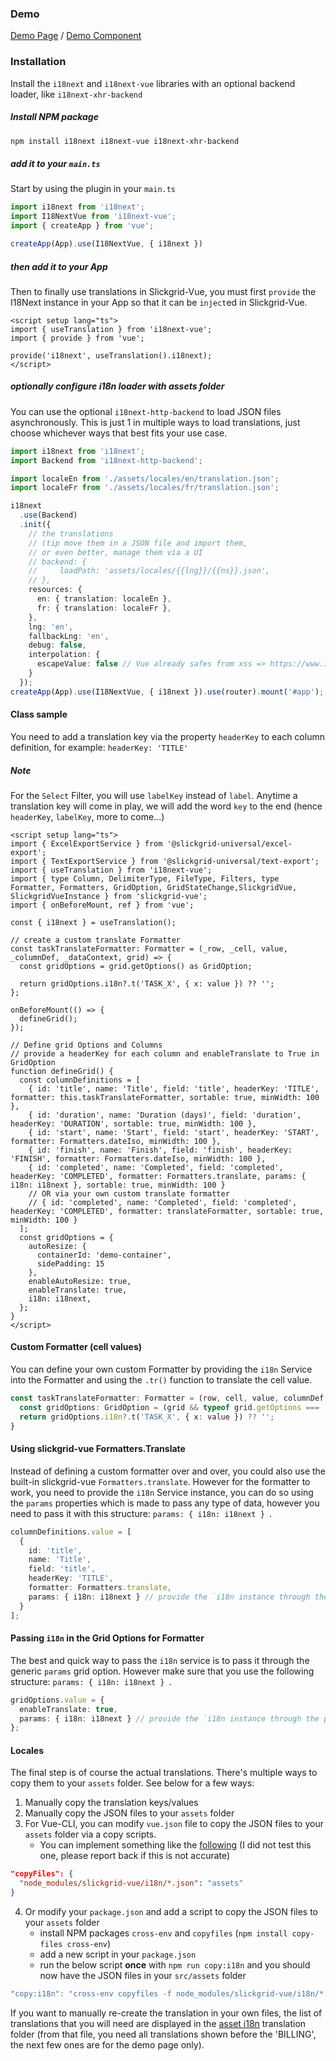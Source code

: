 ### Demo
[Demo Page](https://ghiscoding.github.io/slickgrid-vue/#/slickgrid/Example12) / [Demo Component](https://github.com/ghiscoding/slickgrid-universal/blob/master/demos/vue/src/components/Example12.vue)

### Installation

Install the `i18next` and `i18next-vue` libraries with an optional backend loader, like `i18next-xhr-backend`

##### Install NPM package

```sh
npm install i18next i18next-vue i18next-xhr-backend
```

##### add it to your `main.ts`

Start by using the plugin in your `main.ts`

```ts
import i18next from 'i18next';
import I18NextVue from 'i18next-vue';
import { createApp } from 'vue';

createApp(App).use(I18NextVue, { i18next })
```

##### then add it to your App

Then to finally use translations in Slickgrid-Vue, you must first `provide` the I18Next instance in your App so that it can be `inject`ed in Slickgrid-Vue.

```vue
<script setup lang="ts">
import { useTranslation } from 'i18next-vue';
import { provide } from 'vue';

provide('i18next', useTranslation().i18next);
</script>
```

##### optionally configure i18n loader with assets folder

You can use the optional `i18next-http-backend` to load JSON files asynchronously. This is just 1 in multiple ways to load translations, just choose whichever ways that best fits your use case.

```ts
import i18next from 'i18next';
import Backend from 'i18next-http-backend';

import localeEn from './assets/locales/en/translation.json';
import localeFr from './assets/locales/fr/translation.json';

i18next
  .use(Backend)
  .init({
    // the translations
    // (tip move them in a JSON file and import them,
    // or even better, manage them via a UI
    // backend: {
    //     loadPath: 'assets/locales/{{lng}}/{{ns}}.json',
    // },
    resources: {
      en: { translation: localeEn },
      fr: { translation: localeFr },
    },
    lng: 'en',
    fallbackLng: 'en',
    debug: false,
    interpolation: {
      escapeValue: false // Vue already safes from xss => https://www.i18next.com/translation-function/interpolation#unescape
    }
  });
createApp(App).use(I18NextVue, { i18next }).use(router).mount('#app');
```

#### Class sample
You need to add a translation key via the property `headerKey` to each column definition, for example: `headerKey: 'TITLE'`

##### Note
For the `Select` Filter, you will use `labelKey` instead of `label`. Anytime a translation key will come in play, we will add the word `key` to the end (hence `headerKey`, `labelKey`, more to come...)

```vue
<script setup lang="ts">
import { ExcelExportService } from '@slickgrid-universal/excel-export';
import { TextExportService } from '@slickgrid-universal/text-export';
import { useTranslation } from 'i18next-vue';
import { type Column, DelimiterType, FileType, Filters, type Formatter, Formatters, GridOption, GridStateChange,SlickgridVue, SlickgridVueInstance } from 'slickgrid-vue';
import { onBeforeMount, ref } from 'vue';

const { i18next } = useTranslation();

// create a custom translate Formatter
const taskTranslateFormatter: Formatter = (_row, _cell, value, _columnDef, _dataContext, grid) => {
  const gridOptions = grid.getOptions() as GridOption;

  return gridOptions.i18n?.t('TASK_X', { x: value }) ?? '';
};

onBeforeMount(() => {
  defineGrid();
});

// Define grid Options and Columns
// provide a headerKey for each column and enableTranslate to True in GridOption
function defineGrid() {
  const columnDefinitions = [
    { id: 'title', name: 'Title', field: 'title', headerKey: 'TITLE', formatter: this.taskTranslateFormatter, sortable: true, minWidth: 100 },
    { id: 'duration', name: 'Duration (days)', field: 'duration', headerKey: 'DURATION', sortable: true, minWidth: 100 },
    { id: 'start', name: 'Start', field: 'start', headerKey: 'START', formatter: Formatters.dateIso, minWidth: 100 },
    { id: 'finish', name: 'Finish', field: 'finish', headerKey: 'FINISH', formatter: Formatters.dateIso, minWidth: 100 },
    { id: 'completed', name: 'Completed', field: 'completed', headerKey: 'COMPLETED', formatter: Formatters.translate, params: { i18n: i18next }, sortable: true, minWidth: 100 }
    // OR via your own custom translate formatter
    // { id: 'completed', name: 'Completed', field: 'completed', headerKey: 'COMPLETED', formatter: translateFormatter, sortable: true, minWidth: 100 }
  ];
  const gridOptions = {
    autoResize: {
      containerId: 'demo-container',
      sidePadding: 15
    },
    enableAutoResize: true,
    enableTranslate: true,
    i18n: i18next,
  };
}
</script>
```

#### Custom Formatter (cell values)
You can define your own custom Formatter by providing the `i18n` Service into the Formatter and using the `.tr()` function to translate the cell value.
```ts
const taskTranslateFormatter: Formatter = (row, cell, value, columnDef, dataContext, grid) => {
  const gridOptions: GridOption = (grid && typeof grid.getOptions === 'function') ? grid.getOptions() : {};
  return gridOptions.i18n?.t('TASK_X', { x: value }) ?? '';
}
```

#### Using slickgrid-vue Formatters.Translate
Instead of defining a custom formatter over and over, you could also use the built-in slickgrid-vue `Formatters.translate`. However for the formatter to work, you need to provide the `i18n` Service instance, you can do so using the `params` properties which is made to pass any type of data, however you need to pass it with this structure: `params: { i18n: i18next } `.
```ts
columnDefinitions.value = [
  {
    id: 'title',
    name: 'Title',
    field: 'title',
    headerKey: 'TITLE',
    formatter: Formatters.translate,
    params: { i18n: i18next } // provide the `i18n instance through the params.i18n property
  }
];
```

#### Passing `i18n` in the Grid Options for Formatter
The best and quick way to pass the `i18n` service is to pass it through the generic `params` grid option. However make sure that you use the following structure: `params: { i18n: i18next } `.
```ts
gridOptions.value = {
  enableTranslate: true,
  params: { i18n: i18next } // provide the `i18n instance through the params.i18n property
};
```

#### Locales
The final step is of course the actual translations. There's multiple ways to copy them to your `assets` folder. See below for a few ways:
1. Manually copy the translation keys/values
2. Manually copy the JSON files to your `assets` folder
3. For Vue-CLI, you can modify `vue.json` file to copy the JSON files to your `assets` folder via a copy scripts.
   - You can implement something like the [following](https://stackoverflow.com/a/43733694/1212166) (I did not test this one, please report back if this is not accurate)
```json
"copyFiles": {
  "node_modules/slickgrid-vue/i18n/*.json": "assets"
}
```
4. Or modify your `package.json` and add a script to copy the JSON files to your `assets` folder
   - install NPM packages `cross-env` and `copyfiles` (`npm install copy-files cross-env`)
   - add a new script in your `package.json`
   - run the below script **once** with `npm run copy:i18n` and you should now have the JSON files in your `src/assets` folder
```js
"copy:i18n": "cross-env copyfiles -f node_modules/slickgrid-vue/i18n/*.json assets/i18n"
```
If you want to manually re-create the translation in your own files, the list of translations that you will need are displayed in the [asset i18n](https://github.com/ghiscoding/slickgrid-vue/tree/master/slickgrid-vue/assets/i18n) translation folder (from that file, you need all translations shown before the 'BILLING', the next few ones are for the demo page only).
